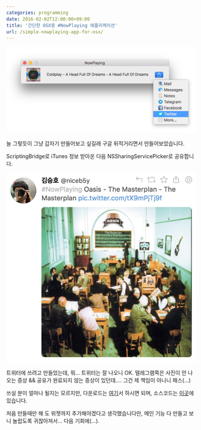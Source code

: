 ```yaml
---
categories: programming
date: 2016-02-02T12:00:00+09:00
title: '간단한 OSX용 #NowPlaying 애플리케이션'
url: /simple-nowplaying-app-for-osx/
---
```


![프로그램 스크린샷](01.jpg)

늘 그렇듯이 그냥 갑자기 만들어보고 싶길래 구글 뒤적거리면서 만들어보았습니다.

ScriptingBridge로 iTunes 정보 받아온 다음 NSSharingServicePicker로 공유합니다.

![공유 결과](02.jpg)

트위터에 쓰려고 만들었는데, 뭐... 트위터는 잘 나오니 OK.
텔레그램쪽은 사진이 안 나오는 증상 && 공유가 완료되지 않는 증상이 있던데....
그건 제 책임이 아니니 패스(...)

쓰실 분이 얼마나 될지는 모르지만, 다운로드는 [여기](https://dl.dropboxusercontent.com/u/36107953/nowplaying/NowPlaying.zip)서 하시면 되며, 소스코드는 [이곳](https://github.com/niceb5y/NowPlaying-for-OS-X)에 있습니다.

처음 만들때만 해 도 위젯까지 추가해야겠다고 생각했습니다만, 메인 기능 다 만들고 보니 놀랍도록 귀찮아져서... 다음 기회에(...).
